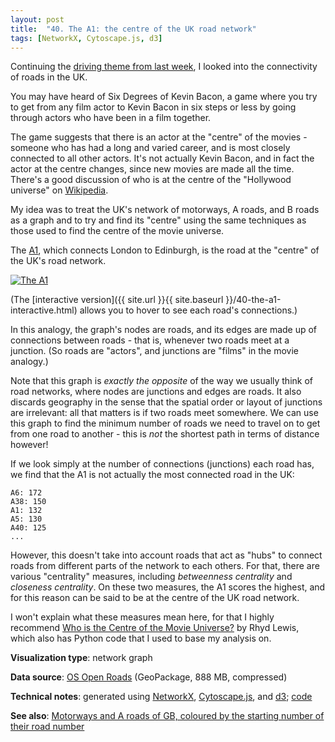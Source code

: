 ```yaml
---
layout: post
title:  "40. The A1: the centre of the UK road network"
tags: [NetworkX, Cytoscape.js, d3]
---
```


Continuing the [driving theme from last week](39-uk-driving-test-pass-rates.html), I looked into the connectivity of roads in the UK.

You may have heard of Six Degrees of Kevin Bacon, a game where you try to get from any film actor to Kevin Bacon in six steps or less by going through actors who have been in a film together.

The game suggests that there is an actor at the "centre" of the movies - someone who has had a long and varied career, and is most closely connected to all other actors. It's not actually Kevin Bacon, and in fact the actor at the centre changes, since new movies are made all the time. There's a good discussion of who is at the centre of the "Hollywood universe" on [Wikipedia](https://en.wikipedia.org/wiki/Six_Degrees_of_Kevin_Bacon#Center_of_the_Hollywood_Universe).

My idea was to treat the UK's network of motorways, A roads, and B roads as a graph and to try and find its "centre" using the same techniques as those used to find the centre of the movie universe.

The [A1](https://en.wikipedia.org/wiki/A1_road_(Great_Britain)), which connects London to Edinburgh, is the road at the "centre" of the UK's road network.

<a href="{{ site.url }}{{ site.baseurl }}/40-the-a1-interactive.html"><img src="{{ site.url }}{{ site.baseurl }}/assets/img/40-the-a1.png" alt="The A1"/></a>

(The [interactive version]({{ site.url }}{{ site.baseurl }}/40-the-a1-interactive.html) allows you to hover to see each road's connections.)

In this analogy, the graph's nodes are roads, and its edges are made up of connections between roads - that is, whenever two roads meet at a junction. (So roads are "actors", and junctions are "films" in the movie analogy.)

Note that this graph is *exactly the opposite* of the way we usually think of road networks, where nodes are junctions and edges are roads. It also discards geography in the sense that the spatial order or layout of junctions are irrelevant: all that matters is if two roads meet somewhere. We can use this graph to find the minimum number of roads we need to travel on to get from one road to another - this is *not* the shortest path in terms of distance however!

If we look simply at the number of connections (junctions) each road has, we find that the A1 is not actually the most connected road in the UK:

```
A6: 172
A38: 150
A1: 132
A5: 130
A40: 125
...
```

However, this doesn't take into account roads that act as "hubs" to connect roads from different parts of the network to each others. For that, there are various "centrality" measures, including _betweenness centrality_ and _closeness centrality_. On these two measures, the A1 scores the highest, and for this reason can be said to be at the centre of the UK road network.

I won't explain what these measures mean here, for that I highly recommend [Who is the Centre of the Movie Universe?](https://arxiv.org/pdf/2002.11103.pdf) by Rhyd Lewis, which also has Python code that I used to base my analysis on.

**Visualization type**: network graph

**Data source**: [OS Open Roads](https://www.ordnancesurvey.co.uk/business-government/products/open-map-roads) (GeoPackage, 888 MB, compressed)

**Technical notes**: generated using [NetworkX](https://networkx.github.io/documentation/stable/index.html), [Cytoscape.js](https://js.cytoscape.org/), and [d3](https://d3js.org/); [code](https://github.com/tomwhite/datavision-code/tree/master/40-the-a1)

**See also**: [Motorways and A roads of GB, coloured by the starting number of their road number](https://twitter.com/Helenmckmck/status/1293849007647752193)
